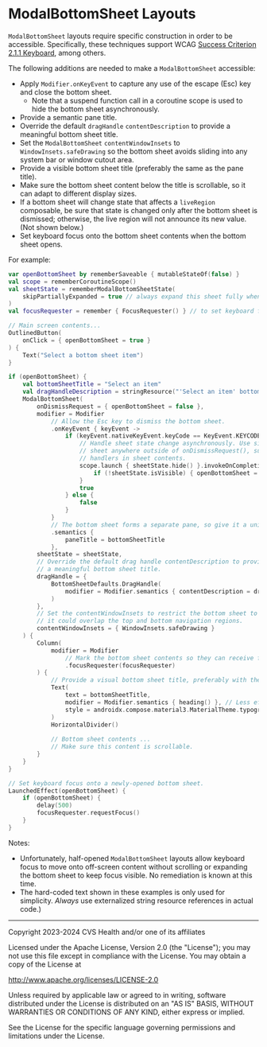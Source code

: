 # ModalBottomSheet Layouts
`ModalBottomSheet` layouts require specific construction in order to be accessible. Specifically, these techniques support WCAG [Success Criterion 2.1.1 Keyboard](https://www.w3.org/TR/WCAG22/#keyboard), among others.

The following additions are needed to make a `ModalBottomSheet` accessible:

- Apply `Modifier.onKeyEvent` to capture any use of the escape (Esc) key and close the bottom sheet.
    - Note that a suspend function call in a coroutine scope is used to hide the bottom sheet asynchronously. 
- Provide a semantic pane title.
- Override the default `dragHandle` `contentDescription` to provide a meaningful bottom sheet title.
- Set the `ModalBottomSheet` `contentWindowInsets` to `WindowInsets.safeDrawing` so the bottom sheet avoids sliding into any system bar or window cutout area.
- Provide a visible bottom sheet title (preferably the same as the pane title).
- Make sure the bottom sheet content below the title is scrollable, so it can adapt to different display sizes.
- If a bottom sheet will change state that affects a `liveRegion` composable, be sure that state is changed only after the bottom sheet is dismissed; otherwise, the live region will not announce its new value. (Not shown below.)
- Set keyboard focus onto the bottom sheet contents when the bottom sheet opens. 

For example:

```kotlin
var openBottomSheet by rememberSaveable { mutableStateOf(false) }
val scope = rememberCoroutineScope()
val sheetState = rememberModalBottomSheetState(
    skipPartiallyExpanded = true // always expand this sheet fully when opened
)
val focusRequester = remember { FocusRequester() } // to set keyboard focus

// Main screen contents...
OutlinedButton(
    onClick = { openBottomSheet = true }
) {
    Text("Select a bottom sheet item")
}

if (openBottomSheet) {
    val bottomSheetTitle = "Select an item"
    val dragHandleDescription = stringResource("'Select an item' bottom sheet drag handle")
    ModalBottomSheet(
        onDismissRequest = { openBottomSheet = false },
        modifier = Modifier
            // Allow the Esc key to dismiss the bottom sheet.
            .onKeyEvent { keyEvent ->
                if (keyEvent.nativeKeyEvent.keyCode == KeyEvent.KEYCODE_ESCAPE) {
                    // Handle sheet state change asynchronously. Use similar code to dismisses the 
                    // sheet anywhere outside of onDismissRequest(), such as button onClick 
                    // handlers in sheet contents.
                    scope.launch { sheetState.hide() }.invokeOnCompletion {
                        if (!sheetState.isVisible) { openBottomSheet = false }
                    }
                    true
                } else {
                    false
                }
            }
            // The bottom sheet forms a separate pane, so give it a unique pane title.
            .semantics {
                paneTitle = bottomSheetTitle
            },
        sheetState = sheetState,
        // Override the default drag handle contentDescription to provide
        // a meaningful bottom sheet title.
        dragHandle = {
            BottomSheetDefaults.DragHandle(
                modifier = Modifier.semantics { contentDescription = dragHandleDescription }
            )
        },
        // Set the contentWindowInsets to restrict the bottom sheet to a safe region; otherwise,
        // it could overlap the top and bottom navigation regions.
        contentWindowInsets = { WindowInsets.safeDrawing }
    ) {
        Column(
            modifier = Modifier
                // Mark the bottom sheet contents so they can receive focus.
                .focusRequester(focusRequester)
        ) {
            // Provide a visual bottom sheet title, preferably with the same text as the pane title.
            Text(
                text = bottomSheetTitle,
                modifier = Modifier.semantics { heading() }, // Less effective in a LazyColumn
                style = androidx.compose.material3.MaterialTheme.typography.headlineSmall
            )
            HorizontalDivider()
            
            // Bottom sheet contents ... 
            // Make sure this content is scrollable.
        }
    }
}

// Set keyboard focus onto a newly-opened bottom sheet. 
LaunchedEffect(openBottomSheet) {
    if (openBottomSheet) {
        delay(500)
        focusRequester.requestFocus()
    }
}
```

Notes:

* Unfortunately, half-opened `ModalBottomSheet` layouts allow keyboard focus to move onto off-screen content without scrolling or expanding the bottom sheet to keep focus visible. No remediation is known at this time.
* The hard-coded text shown in these examples is only used for simplicity. _Always_ use externalized string resource references in actual code.)

----

Copyright 2023-2024 CVS Health and/or one of its affiliates

Licensed under the Apache License, Version 2.0 (the "License");
you may not use this file except in compliance with the License.
You may obtain a copy of the License at

http://www.apache.org/licenses/LICENSE-2.0

Unless required by applicable law or agreed to in writing, software
distributed under the License is distributed on an "AS IS" BASIS,
WITHOUT WARRANTIES OR CONDITIONS OF ANY KIND, either express or implied.

See the License for the specific language governing permissions and
limitations under the License.